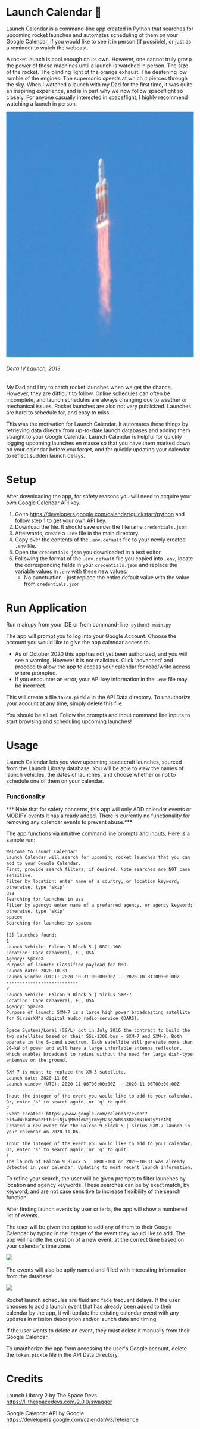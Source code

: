 # Launch Calendar 🚀
Launch Calendar is a command-line app created in Python that searches for upcoming rocket launches and automates scheduling of them on your Google Calendar, if you would like to see it in person (if possible), or just as a reminder to watch the 
webcast.

A rocket launch is cool enough on its own. However, one cannot truly grasp the power of these machines until a launch is watched in person. The size of the rocket. 
The blinding light of the orange exhaust. The deafening low rumble of the engines. The supersonic speeds at which it pierces through the sky.
When I watched a launch with my Dad for the first time,
it was quite an inspiring experience, and is in part why we now follow spaceflight so closely. For anyone casually interested in spaceflight, I highly recommend watching a launch in person.

![](images/IMG_0015.JPG)
###### Delta IV Launch, 2013

My Dad and I try to catch rocket launches when we get the chance. However, they are difficult to follow. Online schedules can often be incomplete, and launch
schedules are always changing due to weather or mechanical issues. Rocket launches are also not very publicized. Launches are hard to schedule for, and easy to miss. 

This was the motivation for Launch Calendar. It automates these things by retrieving data directly from up-to-date launch databases and 
adding them straight to your Google Calendar. Launch Calendar is helpful for quickly logging upcoming launches en masse so that you have them marked down on your
calendar before you forget, and for quickly updating your calendar to reflect sudden launch delays.

# Setup
After downloading the app, for safety reasons you will need to acquire your own Google Calendar API key.
1) Go to https://developers.google.com/calendar/quickstart/python and follow step 1 to get your own API key.
2) Download the file. It should save under the filename ```credentials.json```
3) Afterwards, create a ```.env``` file in the main directory.
4) Copy over the contents of the ```.env.default``` file to your newly created ```.env``` file.
5) Open the ```credentials.json``` you downloaded in a text editor.
6) Following the format of the ```.env.default``` file you copied into ```.env```, locate the 
corresponding fields in your ```credentials.json``` and replace the variable values in ```.env``` with these new values.
    - No punctuation - just replace the entire default value with the value from ```credentials.json```

# Run Application
Run main.py from your IDE or from command-line:
```python3 main.py```

The app will prompt you to log into your Google Account. Choose the account you would like to give the app calendar access to.
- As of October 2020 this app has not yet been authorized, and you will see a warning. However it is not malicious.
 Click 'advanced' and proceed to allow the app to access your calendar for read/write access where prompted.
- If you encounter an error, your API key information in the ```.env``` file may be incorrect.

This will create a file ```token.pickle``` in the API Data directory. To unauthorize your account at any time, simply delete this file.

You should be all set. Follow the prompts and input command line inputs to start browsing and scheduling upcoming launches!

# Usage
Launch Calendar lets you view upcoming spacecraft launches, sourced from the Launch Library database. 
You will be able to view the names of launch vehicles, the dates of launches, and choose whether or not to schedule
one of them on your calendar. 

### Functionality

*** Note that for safety concerns, this app will only ADD calendar events or MODIFY events it has already added. There is currently
no functionality for removing any calendar events to prevent abuse.***

The app functions via intuitive command line prompts and inputs. Here is a sample run:
```
Welcome to Launch Calendar!
Launch Calendar will search for upcoming rocket launches that you can add to your Google Calendar.
First, provide search filters, if desired. Note searches are NOT case sensitive.
Filter by location: enter name of a country, or location keyword; otherwise, type 'skip'
usa
Searching for launches in usa
Filter by agency: enter name of a preferred agency, or agency keyword; otherwise, type 'skip'
spacex
Searching for launches by spacex

[2] launches found:
1
Launch Vehicle: Falcon 9 Block 5 | NROL-108
Location: Cape Canaveral, FL, USA
Agency: SpaceX
Purpose of launch: Classified payload for NRO.
Launch date: 2020-10-31
Launch window (UTC): 2020-10-31T00:00:00Z -- 2020-10-31T00:00:00Z
---------------------------
2
Launch Vehicle: Falcon 9 Block 5 | Sirius SXM-7
Location: Cape Canaveral, FL, USA
Agency: SpaceX
Purpose of launch: SXM-7 is a large high power broadcasting satellite for SiriusXM's digital audio radio service (DARS).

Space Systems/Loral (SS/L) got in July 2016 the contract to build the two satellites based on their SSL-1300 bus - SXM-7 and SXM-8. Both operate in the S-band spectrum. Each satellite will generate more than 20-kW of power and will have a large unfurlable antenna reflector, which enables broadcast to radios without the need for large dish-type antennas on the ground.

SXM-7 is meant to replace the XM-3 satellite.
Launch date: 2020-11-06
Launch window (UTC): 2020-11-06T00:00:00Z -- 2020-11-06T00:00:00Z
---------------------------
Input the integer of the event you would like to add to your calendar.
Or, enter 's' to search again, or 'q' to quit.
2
Event created: https://www.google.com/calendar/event?eid=dWZhaDMwa2FtbDFiNjVqMm91dGtjYm5yM2sgZWNsaXBzaXN1bWJyYTdAbQ
Created a new event for the Falcon 9 Block 5 | Sirius SXM-7 launch in your calendar on 2020-11-06.

Input the integer of the event you would like to add to your calendar.
Or, enter 's' to search again, or 'q' to quit.
1
The launch of Falcon 9 Block 5 | NROL-108 on 2020-10-31 was already detected in your calendar. Updating to most recent launch information.
```

To refine your search, the user will be given prompts to filter launches by location and agency keywords. These searches can be by
exact match, by keyword, and are not case sensitive to increase flexibility of the search function.

After finding launch events by user criteria, the app will show a numbered list of events. 

The user will be given the option to add any of them to their Google Calendar by typing in the integer of the event they would like to add. The app will handle the creation
of a new event, at the correct time based on your calendar's time zone.

![](images/calendar_add.png)

The events will also be aptly named and filled with interesting information from the database!

![](images/calendardesc.png)

Rocket launch schedules are fluid and face frequent delays. If the user chooses to add a launch event that has already been added to their calendar by the app, it will update the existing
calendar event with any updates in mission description and/or launch date and timing.

If the user wants to delete an event, they must delete it manually from their Google Calendar.

To unauthorize the app from accessing the user's Google account, delete the ```token.pickle``` file in the API Data directory.

# Credits

Launch Library 2 by The Space Devs
https://ll.thespacedevs.com/2.0.0/swagger

Google Calendar API by Google
https://developers.google.com/calendar/v3/reference

